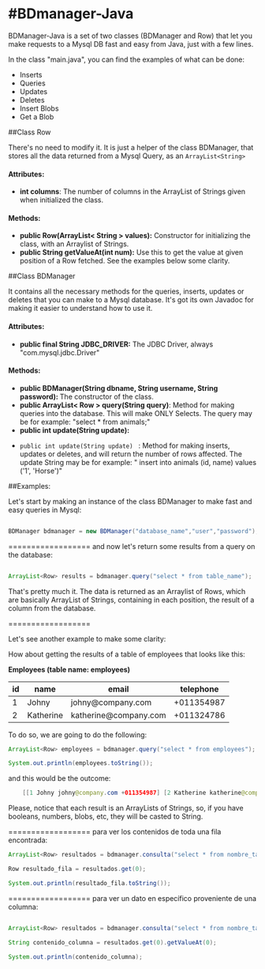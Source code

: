 #BDmanager-Java 
==============

BDManager-Java is a set of two classes (BDManager and Row) that let you make requests to a Mysql DB fast and easy from Java, just with a few lines.

In the class "main.java", you can find the examples of what can be done:

- Inserts
- Queries
- Updates
- Deletes
- Insert Blobs
- Get a Blob

##Class Row

There's no need to modify it. It is just a helper of the class BDManager, that stores all the data returned from a Mysql Query, as an ``` ArrayList<String> ```

<h4>Attributes:</h4>

<ul>
	<li><b>int columns</b>: The number of columns in the ArrayList of Strings given when initialized the class.
	</li>
</ul>


<h4>Methods:</h4>

<ul>
	<li><b>public Row(ArrayList< String > values):</b> Constructor for initializing the class, with an Arraylist of Strings.</li>
	<li><b>public String getValueAt(int num):</b> Use this to get the value at given position of a Row fetched. See the examples below some clarity.</li>
</ul>


##Class BDManager

It contains all the necessary methods for the queries, inserts, updates or deletes that you can make to a Mysql database. It's got its own Javadoc for making it easier to understand how to use it.


<h4>Attributes:</h4>

<ul>
	<li><b>public final String JDBC_DRIVER:</b> The JDBC Driver, always "com.mysql.jdbc.Driver"</li>
</ul>

<h4>Methods:</h4>

<ul>
	<li><b>public BDManager(String dbname, String username, String password): </b>The constructor of the class.</li>
	<li>
		<b>public ArrayList< Row > query(String query)</b>: Method for making queries into the database. This will make ONLY Selects.
		The query may be for example: "select * from animals;"
	</li>
	<li>
		<b>public int update(String update):</b> 
	</li>
</ul>

- ```public int update(String update) ``` : Method for making inserts, updates or deletes, and will return the number of rows affected. The update String may be for example: " insert into animals (id, name) values ('1', 'Horse')" 


##Examples:

Let's start by making an instance of the class BDManager to make fast and easy queries in Mysql:

```java

BDManager bdmanager = new BDManager("database_name","user","password");

```

==================
and now let's return some results from a query on the database:

```java

ArrayList<Row> results = bdmanager.query("select * from table_name");

```

That's pretty much it. The data is returned as an Arraylist of Rows, which are basically ArrayList of Strings, containing in each position, the result of a column from the database.

==================

Let's see another example to make some clarity:

How about getting the results of a table of employees that looks like this:

<b>Employees (table name: employees)</b>
<table>
	<thead>
		<th>id</th>
		<th>name</th>
		<th>email</th>
		<th>telephone</th>
	</thead>
	<tbody>
		<tr>
			<td>1</td>
			<td>Johny</td>
			<td>johny@company.com</td>
			<td>+011354987</td>
		</tr>
		<tr>
			<td>2</td>
			<td>Katherine</td>
			<td>katherine@company.com</td>
			<td>+011324786</td>
		</tr>
	</tbody>
</table>

To do so, we are going to do the following:

```java
ArrayList<Row> employees = bdmanager.query("select * from employees");

System.out.println(employees.toString());
```

and this would be the outcome:

```java
	[[1 Johny johny@company.com +011354987] [2 Katherine katherine@company.com +011324786]]	
```

Please, notice that each result is an ArrayLists of Strings, so, if you have booleans, numbers, blobs, etc, they will be casted to String.

==================
para ver los contenidos de toda una fila encontrada:

```java
ArrayList<Row> resultados = bdmanager.consulta("select * from nombre_tabla");

Row resultado_fila = resultados.get(0);

System.out.println(resultado_fila.toString());
```

==================
para ver un dato en específico proveniente de una columna:

```java

ArrayList<Row> resultados = bdmanager.consulta("select * from nombre_tabla");

String contenido_columna = resultados.get(0).getValueAt(0);

System.out.println(contenido_columna);

```
